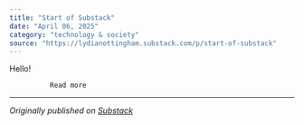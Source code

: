 ```yaml
---
title: "Start of Substack"
date: "April 06, 2025"
category: "technology & society"
source: "https://lydianottingham.substack.com/p/start-of-substack"
---
```


Hello!


      
          
              Read more

---

*Originally published on [Substack](https://lydianottingham.substack.com/p/start-of-substack)*
